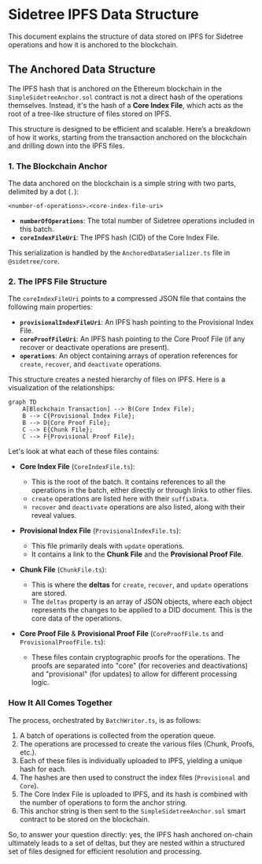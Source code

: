 # Sidetree IPFS Data Structure

This document explains the structure of data stored on IPFS for Sidetree operations and how it is anchored to the blockchain.

## The Anchored Data Structure

The IPFS hash that is anchored on the Ethereum blockchain in the `SimpleSidetreeAnchor.sol` contract is not a direct hash of the operations themselves. Instead, it's the hash of a **Core Index File**, which acts as the root of a tree-like structure of files stored on IPFS.

This structure is designed to be efficient and scalable. Here’s a breakdown of how it works, starting from the transaction anchored on the blockchain and drilling down into the IPFS files.

### 1. The Blockchain Anchor

The data anchored on the blockchain is a simple string with two parts, delimited by a dot (`.`):

```
<number-of-operations>.<core-index-file-uri>
```

-   **`numberOfOperations`**: The total number of Sidetree operations included in this batch.
-   **`coreIndexFileUri`**: The IPFS hash (CID) of the Core Index File.

This serialization is handled by the `AnchoredDataSerializer.ts` file in `@sidetree/core`.

### 2. The IPFS File Structure

The `coreIndexFileUri` points to a compressed JSON file that contains the following main properties:

-   **`provisionalIndexFileUri`**: An IPFS hash pointing to the Provisional Index File.
-   **`coreProofFileUri`**: An IPFS hash pointing to the Core Proof File (if any recover or deactivate operations are present).
-   **`operations`**: An object containing arrays of operation references for `create`, `recover`, and `deactivate` operations.

This structure creates a nested hierarchy of files on IPFS. Here is a visualization of the relationships:

```mermaid
graph TD
    A[Blockchain Transaction] --> B(Core Index File);
    B --> C{Provisional Index File};
    B --> D{Core Proof File};
    C --> E{Chunk File};
    C --> F{Provisional Proof File};
```

Let's look at what each of these files contains:

-   **Core Index File** (`CoreIndexFile.ts`):
    -   This is the root of the batch. It contains references to all the operations in the batch, either directly or through links to other files.
    -   `create` operations are listed here with their `suffixData`.
    -   `recover` and `deactivate` operations are also listed, along with their reveal values.

-   **Provisional Index File** (`ProvisionalIndexFile.ts`):
    -   This file primarily deals with `update` operations.
    -   It contains a link to the **Chunk File** and the **Provisional Proof File**.

-   **Chunk File** (`ChunkFile.ts`):
    -   This is where the **deltas** for `create`, `recover`, and `update` operations are stored.
    -   The `deltas` property is an array of JSON objects, where each object represents the changes to be applied to a DID document. This is the core data of the operations.

-   **Core Proof File** & **Provisional Proof File** (`CoreProofFile.ts` and `ProvisionalProofFile.ts`):
    -   These files contain cryptographic proofs for the operations. The proofs are separated into "core" (for recoveries and deactivations) and "provisional" (for updates) to allow for different processing logic.

### How It All Comes Together

The process, orchestrated by `BatchWriter.ts`, is as follows:

1.  A batch of operations is collected from the operation queue.
2.  The operations are processed to create the various files (Chunk, Proofs, etc.).
3.  Each of these files is individually uploaded to IPFS, yielding a unique hash for each.
4.  The hashes are then used to construct the index files (`Provisional` and `Core`).
5.  The Core Index File is uploaded to IPFS, and its hash is combined with the number of operations to form the anchor string.
6.  This anchor string is then sent to the `SimpleSidetreeAnchor.sol` smart contract to be stored on the blockchain.

So, to answer your question directly: yes, the IPFS hash anchored on-chain ultimately leads to a set of deltas, but they are nested within a structured set of files designed for efficient resolution and processing.
